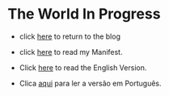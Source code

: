 # The World In Progress

- click [here](https://wiki.odicforcesounds.com) to return to the blog

- click [here](./MANIFEST.md) to read my Manifest.

- Click [here](./EN_EN/README.md) to read the English Version.

- Clica [aqui](./PT_PT/README.md) para ler a versão em Português.